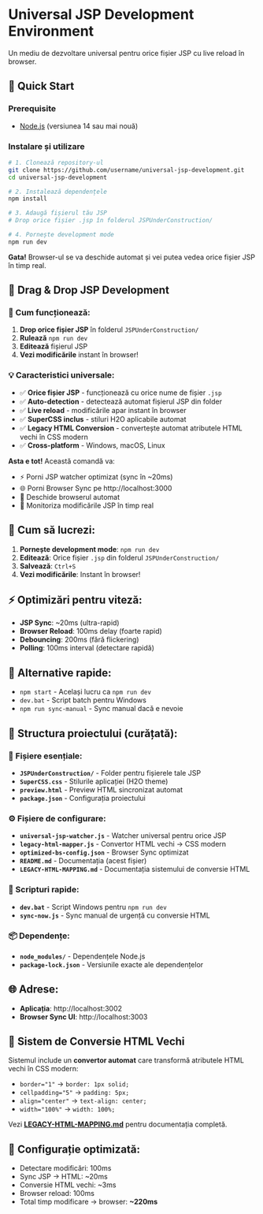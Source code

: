 # Universal JSP Development Environment

Un mediu de dezvoltare universal pentru orice fișier JSP cu live reload în browser.

## 🚀 Quick Start

### Prerequisite
- [Node.js](https://nodejs.org/) (versiunea 14 sau mai nouă)

### Instalare și utilizare

```bash
# 1. Clonează repository-ul
git clone https://github.com/username/universal-jsp-development.git
cd universal-jsp-development

# 2. Instalează dependențele
npm install

# 3. Adaugă fișierul tău JSP
# Drop orice fișier .jsp în folderul JSPUnderConstruction/

# 4. Pornește development mode
npm run dev
```

**Gata!** Browser-ul se va deschide automat și vei putea vedea orice fișier JSP în timp real.

## 📁 Drag & Drop JSP Development

### 🎯 Cum funcționează:
1. **Drop orice fișier JSP** în folderul `JSPUnderConstruction/`
2. **Rulează** `npm run dev`
3. **Editează** fișierul JSP
4. **Vezi modificările** instant în browser!

### 💡 Caracteristici universale:
- ✅ **Orice fișier JSP** - funcționează cu orice nume de fișier `.jsp`
- ✅ **Auto-detection** - detectează automat fișierul JSP din folder
- ✅ **Live reload** - modificările apar instant în browser
- ✅ **SuperCSS inclus** - stiluri H2O aplicabile automat
- ✅ **Legacy HTML Conversion** - convertește automat atributele HTML vechi în CSS modern
- ✅ **Cross-platform** - Windows, macOS, Linux

**Asta e tot!** Această comandă va:
- ⚡ Porni JSP watcher optimizat (sync în ~20ms)
- 🌐 Porni Browser Sync pe http://localhost:3000
- 🔄 Deschide browserul automat
- 👀 Monitoriza modificările JSP în timp real

## 📝 Cum să lucrezi:

1. **Pornește development mode**: `npm run dev`
2. **Editează**: Orice fișier `.jsp` din folderul `JSPUnderConstruction/`
3. **Salvează**: `Ctrl+S`
4. **Vezi modificările**: Instant în browser!

## ⚡ Optimizări pentru viteză:

- **JSP Sync**: ~20ms (ultra-rapid)
- **Browser Reload**: 100ms delay (foarte rapid)
- **Debouncing**: 200ms (fără flickering)
- **Polling**: 100ms interval (detectare rapidă)

## 🎯 Alternative rapide:

- `npm start` - Același lucru ca `npm run dev`
- `dev.bat` - Script batch pentru Windows
- `npm run sync-manual` - Sync manual dacă e nevoie

## 📁 Structura proiectului (curățată):

### 🎯 Fișiere esențiale:
- **`JSPUnderConstruction/`** - Folder pentru fișierele tale JSP
- **`SuperCSS.css`** - Stilurile aplicației (H2O theme)
- **`preview.html`** - Preview HTML sincronizat automat
- **`package.json`** - Configurația proiectului

### ⚙️ Fișiere de configurare:
- **`universal-jsp-watcher.js`** - Watcher universal pentru orice JSP
- **`legacy-html-mapper.js`** - Convertor HTML vechi → CSS modern
- **`optimized-bs-config.json`** - Browser Sync optimizat
- **`README.md`** - Documentația (acest fișier)
- **`LEGACY-HTML-MAPPING.md`** - Documentația sistemului de conversie HTML

### 🚀 Scripturi rapide:
- **`dev.bat`** - Script Windows pentru `npm run dev`
- **`sync-now.js`** - Sync manual de urgență cu conversie HTML

### 📦 Dependențe:
- **`node_modules/`** - Dependențele Node.js
- **`package-lock.json`** - Versiunile exacte ale dependențelor

## 🌐 Adrese:

- **Aplicația**: http://localhost:3002
- **Browser Sync UI**: http://localhost:3003

## 🎨 Sistem de Conversie HTML Vechi

Sistemul include un **convertor automat** care transformă atributele HTML vechi în CSS modern:

- `border="1"` → `border: 1px solid;`
- `cellpadding="5"` → `padding: 5px;`
- `align="center"` → `text-align: center;`
- `width="100%"` → `width: 100%;`

Vezi **[LEGACY-HTML-MAPPING.md](LEGACY-HTML-MAPPING.md)** pentru documentația completă.

## 🔧 Configurație optimizată:

- Detectare modificări: 100ms
- Sync JSP → HTML: ~20ms
- Conversie HTML vechi: ~3ms  
- Browser reload: 100ms
- Total timp modificare → browser: **~220ms**